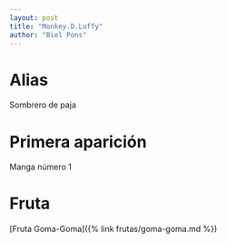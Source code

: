 ```yaml
---
layout: post
title: "Monkey.D.Luffy"
author: "Biel Pons"
---
```


# Alias

Sombrero de paja

# Primera aparición

Manga número 1

# Fruta

[Fruta Goma-Goma]({% link frutas/goma-goma.md %})